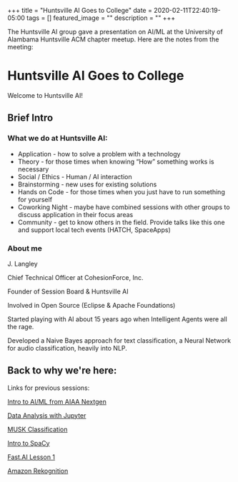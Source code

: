 +++
title =  "Huntsville AI Goes to College"
date = 2020-02-11T22:40:19-05:00
tags = []
featured_image = ""
description = ""
+++

The Huntsville AI group gave a presentation on AI/ML at the University of Alambama Huntsville ACM chapter meetup. Here are the notes from the meeting:

<!--more-->

# Huntsville AI Goes to College

Welcome to Huntsville AI!

## Brief Intro

### What we do at Huntsville AI:

* Application - how to solve a problem with a technology
* Theory - for those times when knowing “How” something works is necessary
* Social / Ethics - Human / AI interaction
* Brainstorming - new uses for existing solutions
* Hands on Code - for those times when you just have to run something for yourself
* Coworking Night - maybe have combined sessions with other groups to discuss application in their focus areas
* Community - get to know others in the field. Provide talks like this one and support local tech events (HATCH, SpaceApps)

### About me

J. Langley

Chief Technical Officer at CohesionForce, Inc.

Founder of Session Board & Huntsville AI

Involved in Open Source (Eclipse & Apache Foundations)

Started playing with AI about 15 years ago when Intelligent Agents were all the rage. 

Developed a Naive Bayes approach for text classification, a Neural Network for audio classification, heavily into NLP.

## Back to why we're here:

Links for previous sessions:

[Intro to AI/ML from AIAA Nextgen](https://github.com/HSV-AI/presentations/blob/master/2019/aiaa-nextgen/AIAA_Artificial_Intelligence_Intro.pdf)

[Data Analysis with Jupyter](https://colab.research.google.com/github/HSV-AI/presentations/blob/master/2019/191002_Data_Analysis_Jupyter.ipynb)

[MUSK Classification](https://colab.research.google.com/github/HSV-AI/presentations/blob/master/2019/190213/MUSK%20Classification.ipynb)

[Intro to SpaCy](https://colab.research.google.com/github/HSV-AI/presentations/blob/master/2019/190417_spaCy.ipynb)

[Fast.AI Lesson 1](https://github.com/HSV-AI/presentations/blob/master/2020/200129_Fastai_Lesson1.md)

[Amazon Rekognition](https://hsv-ai.com/meetups/190227_amazon_rekognition/)
